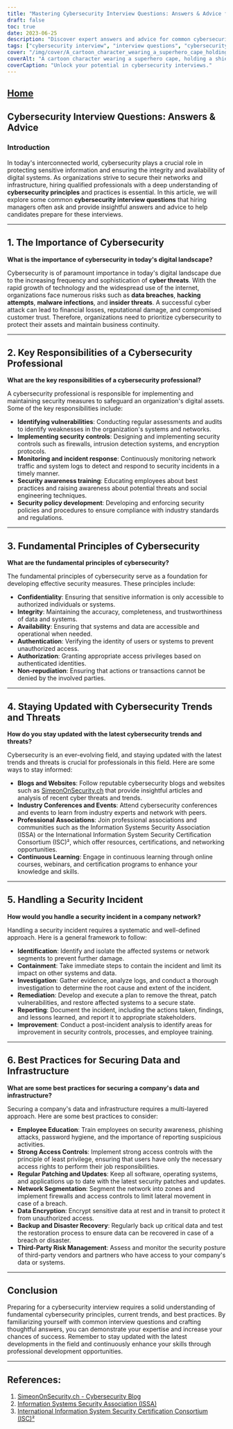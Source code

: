 ```yaml
---
title: "Mastering Cybersecurity Interview Questions: Answers & Advice for Success"
draft: false
toc: true
date: 2023-06-25
description: "Discover expert answers and advice for common cybersecurity interview questions, ensuring your success in the competitive job market."
tags: ["cybersecurity interview", "interview questions", "cybersecurity job", "cybersecurity career", "cybersecurity advice", "cybersecurity skills", "cybersecurity professional", "cybersecurity trends", "cybersecurity best practices", "cybersecurity principles", "cybersecurity certifications", "cybersecurity blogs", "cybersecurity conferences", "cybersecurity education", "cybersecurity threats", "network security", "data security", "incident response", "security controls", "employee training", "access controls", "data encryption", "network segmentation", "backup and recovery", "third-party risk management", "cybersecurity awareness", "cybersecurity updates", "cybersecurity vulnerabilities", "cybersecurity regulations"]
cover: "/img/cover/A_cartoon_character_wearing_a_superhero_cape_holding_a_shie.png"
coverAlt: "A cartoon character wearing a superhero cape, holding a shield with a lock symbol on it."
coverCaption: "Unlock your potential in cybersecurity interviews."
---
```


## [Home](/cyber-security-career-playbook-start/)

## Cybersecurity Interview Questions: Answers & Advice

### Introduction

In today's interconnected world, cybersecurity plays a crucial role in protecting sensitive information and ensuring the integrity and availability of digital systems. As organizations strive to secure their networks and infrastructure, hiring qualified professionals with a deep understanding of **cybersecurity principles** and practices is essential. In this article, we will explore some common **cybersecurity interview questions** that hiring managers often ask and provide insightful answers and advice to help candidates prepare for these interviews.

______

## 1. The Importance of Cybersecurity

**What is the importance of cybersecurity in today's digital landscape?**

Cybersecurity is of paramount importance in today's digital landscape due to the increasing frequency and sophistication of **cyber threats**. With the rapid growth of technology and the widespread use of the internet, organizations face numerous risks such as **data breaches**, **hacking attempts**, **malware infections**, and **insider threats**. A successful cyber attack can lead to financial losses, reputational damage, and compromised customer trust. Therefore, organizations need to prioritize cybersecurity to protect their assets and maintain business continuity.

______

## 2. Key Responsibilities of a Cybersecurity Professional

**What are the key responsibilities of a cybersecurity professional?**

A cybersecurity professional is responsible for implementing and maintaining security measures to safeguard an organization's digital assets. Some of the key responsibilities include:

- **Identifying vulnerabilities**: Conducting regular assessments and audits to identify weaknesses in the organization's systems and networks.
- **Implementing security controls**: Designing and implementing security controls such as firewalls, intrusion detection systems, and encryption protocols.
- **Monitoring and incident response**: Continuously monitoring network traffic and system logs to detect and respond to security incidents in a timely manner.
- **Security awareness training**: Educating employees about best practices and raising awareness about potential threats and social engineering techniques.
- **Security policy development**: Developing and enforcing security policies and procedures to ensure compliance with industry standards and regulations.

______

## 3. Fundamental Principles of Cybersecurity

**What are the fundamental principles of cybersecurity?**

The fundamental principles of cybersecurity serve as a foundation for developing effective security measures. These principles include:

- **Confidentiality**: Ensuring that sensitive information is only accessible to authorized individuals or systems.
- **Integrity**: Maintaining the accuracy, completeness, and trustworthiness of data and systems.
- **Availability**: Ensuring that systems and data are accessible and operational when needed.
- **Authentication**: Verifying the identity of users or systems to prevent unauthorized access.
- **Authorization**: Granting appropriate access privileges based on authenticated identities.
- **Non-repudiation**: Ensuring that actions or transactions cannot be denied by the involved parties.

______

## 4. Staying Updated with Cybersecurity Trends and Threats

**How do you stay updated with the latest cybersecurity trends and threats?**

Cybersecurity is an ever-evolving field, and staying updated with the latest trends and threats is crucial for professionals in this field. Here are some ways to stay informed:

- **Blogs and Websites**: Follow reputable cybersecurity blogs and websites such as [SimeonOnSecurity.ch](https://www.simeononsecurity.ch/) that provide insightful articles and analysis of recent cyber threats and trends.
- **Industry Conferences and Events**: Attend cybersecurity conferences and events to learn from industry experts and network with peers.
- **Professional Associations**: Join professional associations and communities such as the Information Systems Security Association (ISSA) or the International Information System Security Certification Consortium (ISC)², which offer resources, certifications, and networking opportunities.
- **Continuous Learning**: Engage in continuous learning through online courses, webinars, and certification programs to enhance your knowledge and skills.

______

## 5. Handling a Security Incident

**How would you handle a security incident in a company network?**

Handling a security incident requires a systematic and well-defined approach. Here is a general framework to follow:

- **Identification**: Identify and isolate the affected systems or network segments to prevent further damage.
- **Containment**: Take immediate steps to contain the incident and limit its impact on other systems and data.
- **Investigation**: Gather evidence, analyze logs, and conduct a thorough investigation to determine the root cause and extent of the incident.
- **Remediation**: Develop and execute a plan to remove the threat, patch vulnerabilities, and restore affected systems to a secure state.
- **Reporting**: Document the incident, including the actions taken, findings, and lessons learned, and report it to appropriate stakeholders.
- **Improvement**: Conduct a post-incident analysis to identify areas for improvement in security controls, processes, and employee training.

______

## 6. Best Practices for Securing Data and Infrastructure

**What are some best practices for securing a company's data and infrastructure?**

Securing a company's data and infrastructure requires a multi-layered approach. Here are some best practices to consider:

- **Employee Education**: Train employees on security awareness, phishing attacks, password hygiene, and the importance of reporting suspicious activities.
- **Strong Access Controls**: Implement strong access controls with the principle of least privilege, ensuring that users have only the necessary access rights to perform their job responsibilities.
- **Regular Patching and Updates**: Keep all software, operating systems, and applications up to date with the latest security patches and updates.
- **Network Segmentation**: Segment the network into zones and implement firewalls and access controls to limit lateral movement in case of a breach.
- **Data Encryption**: Encrypt sensitive data at rest and in transit to protect it from unauthorized access.
- **Backup and Disaster Recovery**: Regularly back up critical data and test the restoration process to ensure data can be recovered in case of a breach or disaster.
- **Third-Party Risk Management**: Assess and monitor the security posture of third-party vendors and partners who have access to your company's data or systems.

______

## Conclusion

Preparing for a cybersecurity interview requires a solid understanding of fundamental cybersecurity principles, current trends, and best practices. By familiarizing yourself with common interview questions and crafting thoughtful answers, you can demonstrate your expertise and increase your chances of success. Remember to stay updated with the latest developments in the field and continuously enhance your skills through professional development opportunities.

______

## References:

1. [SimeonOnSecurity.ch - Cybersecurity Blog](https://www.simeononsecurity.ch/)
2. [Information Systems Security Association (ISSA)](https://www.issa.org/)
3. [International Information System Security Certification Consortium (ISC)²](https://www.isc2.org/)

